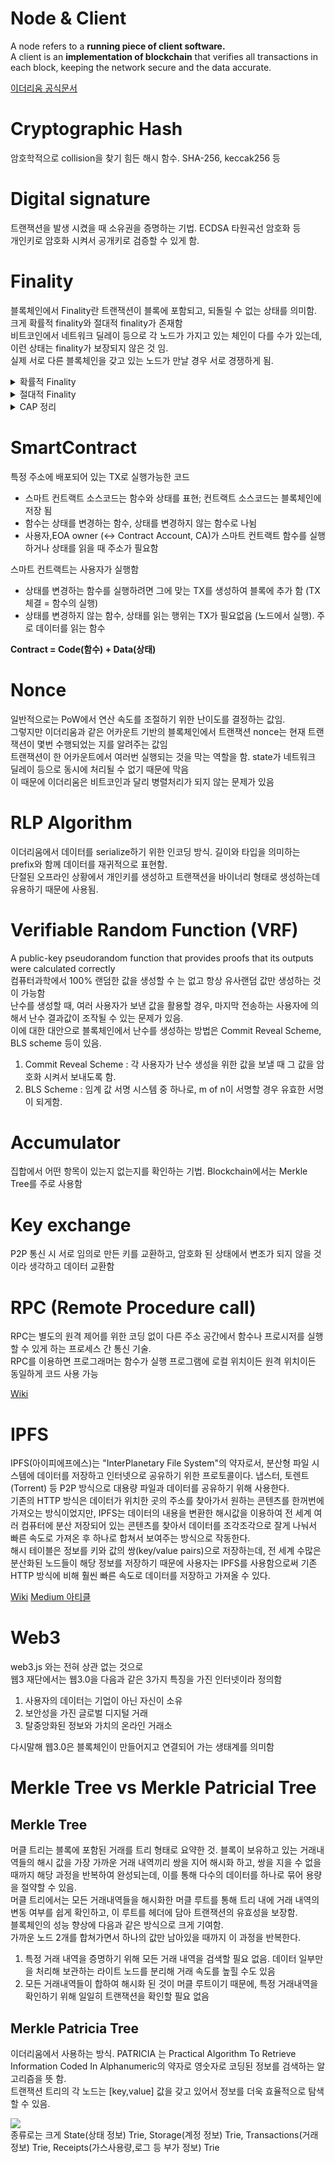 
# Node & Client

<p>
  A node refers to a <b>running piece of client software.</b><br/>
  A client is an <b>implementation of blockchain</b> that verifies all transactions in each block, keeping the network secure and the data accurate.
</p>

[이더리움 공식문서](https://ethereum.org/en/developers/docs/nodes-and-clients/)

# Cryptographic Hash
<p>
암호학적으로 collision을 찾기 힘든 해시 함수. SHA-256, keccak256 등
</p>

# Digital signature

<p>
  트랜잭션을 발생 시켰을 때 소유권을 증명하는 기법. ECDSA 타원곡선 암호화 등 <br/>
  개인키로 암호화 시켜서 공개키로 검증할 수 있게 함.
</p>

# Finality

<p>
  블록체인에서 Finality란 트랜잭션이 블록에 포함되고, 되돌릴 수 없는 상태를 의미함. 크게 확률적 finality와 절대적 finality가 존재함<br/>
  비트코인에서 네트워크 딜레이 등으로 각 노드가 가지고 있는 체인이 다를 수가 있는데, 이런 상태는 finality가 보장되지 않은 것 임.<br/>
  실제 서로 다른 블록체인을 갖고 있는 노드가 만날 경우 서로 경쟁하게 됨.<br/>
</p>

<details>
<summary>확률적 Finality</summary>
<p>
  블록을 되돌릴 수 없다는 것이 확률적으로만 보장 됨. 비트코인의 경우가 해당됨.<br/>
  해시파워가 25%인 악의적 공격자가 비트코인을 공격할 경우 6개의 블록의 컨펌이 있다면, 해당 트랜잭션은 99% 이상의 확률로 배제되어 질 수 있음.<br/>
</p>
</details>

<details>
<summary>절대적 Finality</summary>
<p>
  한번 블록이 결정 되면 어떤 경우에도 되돌릴 수 없는 형태. 텐더민트 같은 BFT 계열의 합의 알고리즘이 해당됨.<br/>
  voting power의 2/3 prevote와 2/3의 pre commit을 받으면 해당 블록은 finalize 됨.<br/>
  하지만 BFT 기반의 합의 알고리즘을 쓸 경우 매번 새로운 validator가 추가 될 때마다 모든 validator가 서로를 확인해야하는 과정에서의 비용이 큼.<br/>
</p>
</details>

<details>
<summary>CAP 정리</summary>
<p>
  모든 분산 컴퓨팅 시스템은 <b>Consistency, Availability, Partition Tolerance</b> 중 2가지만 달성 가능하다는 정리.<br/>
  참여노드가 전세계에 분산된 블록체인의 경우 Partition Tolerance를 가지므로 Consitency와 Availability 중 하나만 충족 시키는 것이 가능함.<br/>
  확률적 Finality를 채택한 경우에는 Availability를 보장함. 네트워크 파티션에서 각 파티션에 포크가 생기고, 네트워크 파티션이 사라지면 longest-chain 규칙에 따라 다시 하나로 합쳐지게 됨.<br/>
  포크난 상황에서도 계속 합의가 가능하지만 Finality(Consistency)는 보장하지 못함.<br/>
  이와 달리 절대적 Finality를 선택할 경우 파티션 상황에서 Consistency를 보장함. 네트워크가 반으로 파티션되면 어느 한쪽도 2/3의 투표를 얻지 못해 합의가 불가능함.<br/>
  파티션이 사라지면 다시 합의 가능. 파티션 상황에서 Availability를 보장하지 못하는 대신 절대적 Finality를 보장할 수 있음.<br/>
</p>
</details>

# SmartContract

<p>
  특정 주소에 배포되어 있는 TX로 실행가능한 코드
  <ul>
    <li>스마트 컨트랙트 소스코드는 함수와 상태를 표현; 컨트랙트 소스코드는 블록체인에 저장 됨</li>
    <li>함수는 상태를 변경하는 함수, 상태를 변경하지 않는 함수로 나뉨</li>
    <li>사용자,EOA owner (<-> Contract Account, CA)가 스마트 컨트랙트 함수를 실행하거나 상태를 읽을 때 주소가 필요함</li>
  </ul>
  스마트 컨트랙트는 사용자가 실행함
  <ul>
    <li>상태를 변경하는 함수를 실행하려면 그에 맞는 TX를 생성하여 블록에 추가 함 (TX체결 = 함수의 실행)</li>
    <li>상태를 변경하지 않는 함수, 상태를 읽는 행위는 TX가 필요없음 (노드에서 실행). 주로 데이터를 읽는 함수</li>
  </ul>
  <b>Contract = Code(함수) + Data(상태)</b><br/>
</p>

# Nonce

<p>
  일반적으로는 PoW에서 연산 속도를 조절하기 위한 난이도를 결정하는 값임. <br/>
  그렇지만 이더리움과 같은 어카운트 기반의 블록체인에서 트랜잭션 nonce는 현재 트랜잭션이 몇번 수행되었는 지를 알려주는 값임 <br/>
  트랜잭션이 한 어카운트에서 여러번 실행되는 것을 막는 역할을 함. state가 네트워크 딜레이 등으로 동시에 처리될 수 없기 때문에 막음<br/>
  이 때문에 이더리움은 비트코인과 달리 병렬처리가 되지 않는 문제가 있음
</p>

# RLP Algorithm

<p>
  이더리움에서 데이터를 serialize하기 위한 인코딩 방식. 길이와 타입을 의미하는 prefix와 함께 데이터를 재귀적으로 표현함.<br/>
  단절된 오프라인 상황에서 개인키를 생성하고 트랜잭션을 바이너리 형태로 생성하는데 유용하기 때문에 사용됨.<br/>
</p>

# Verifiable Random Function (VRF)

<p>
  A public-key pseudorandom function that provides proofs that its outputs were calculated correctly <br/>
  컴퓨터과학에서 100% 랜덤한 값을 생성할 수 는 없고 항상 유사랜덤 값만 생성하는 것이 가능함 <br/>
  난수를 생성할 때, 여러 사용자가 보낸 값을 활용할 경우, 마지막 전송하는 사용자에 의해서 난수 결과값이 조작될 수 있는 문제가 있음.<br/>
  이에 대한 대안으로 블록체인에서 난수를 생성하는 방법은 Commit Reveal Scheme, BLS scheme 등이 있음. <br/>
  
  <ol>
    <li>Commit Reveal Scheme : 각 사용자가 난수 생성을 위한 값을 보낼 때 그 값을 암호화 시켜서 보내도록 함. </li>
    <li>BLS Scheme : 임계 값 서명 시스템 중 하나로, m of n이 서명할 경우 유효한 서명이 되게함. </li>
  </ol>
</p>

# Accumulator

<p>
  집합에서 어떤 항목이 있는지 없는지를 확인하는 기법. Blockchain에서는 Merkle Tree를 주로 사용함
</p>

# Key exchange

<p>
  P2P 통신 시 서로 임의로 만든 키를 교환하고, 암호화 된 상태에서 변조가 되지 않을 것이라 생각하고 데이터 교환함
</p>

# RPC (Remote Procedure call)

<p>
  RPC는 별도의 원격 제어를 위한 코딩 없이 다른 주소 공간에서 함수나 프로시저를 실행할 수 있게 하는 프로세스 간 통신 기술.<br/>
  RPC를 이용하면 프로그래머는 함수가 실행 프로그램에 로컬 위치이든 원격 위치이든 동일하게 코드 사용 가능 
</p>

[Wiki](https://ko.wikipedia.org/wiki/%EC%9B%90%EA%B2%A9_%ED%94%84%EB%A1%9C%EC%8B%9C%EC%A0%80_%ED%98%B8%EC%B6%9C)


# IPFS

<p>
IPFS(아이피에프에스)는 "InterPlanetary File System"의 약자로서, 분산형 파일 시스템에 데이터를 저장하고 인터넷으로 공유하기 위한 프로토콜이다. 냅스터, 토렌트(Torrent) 등 P2P 방식으로 대용량 파일과 데이터를 공유하기 위해 사용한다. <br/>
기존의 HTTP 방식은 데이터가 위치한 곳의 주소를 찾아가서 원하는 콘텐츠를 한꺼번에 가져오는 방식이었지만, IPFS는 데이터의 내용을 변환한 해시값을 이용하여 전 세계 여러 컴퓨터에 분산 저장되어 있는 콘텐츠를 찾아서 데이터를 조각조각으로 잘게 나눠서 빠른 속도로 가져온 후 하나로 합쳐서 보여주는 방식으로 작동한다. <br/>
해시 테이블은 정보를 키와 값의 쌍(key/value pairs)으로 저장하는데, 전 세계 수많은 분산화된 노드들이 해당 정보를 저장하기 때문에 사용자는 IPFS를 사용함으로써 기존 HTTP 방식에 비해 훨씬 빠른 속도로 데이터를 저장하고 가져올 수 있다.
</p>

[Wiki](http://wiki.hash.kr/index.php/IPFS)
[Medium 아티클](https://medium.com/@kblockresearch/8-ipfs-interplanetary-file-system-%EC%9D%B4%ED%95%B4%ED%95%98%EA%B8%B0-1%EB%B6%80-http-web%EC%9D%84-%EB%84%98%EC%96%B4%EC%84%9C-ipfs-web%EC%9C%BC%EB%A1%9C-46382a2a6539)

# Web3

<p>
  web3.js 와는 전혀 상관 없는 것으로<br/>
  웹3 재단에서는 웹3.0을 다음과 같은 3가지 특징을 가진 인터넷이라 정의함<br/>
  <ol>
    <li> 사용자의 데이터는 기업이 아닌 자신이 소유 </li>
    <li> 보안성을 가진 글로벌 디지털 거래 </li>
    <li> 탈중앙화된 정보와 가치의 온라인 거래소 </li>
  </ol>
  다시말해 웹3.0은 블록체인이 만들어지고 연결되어 가는 생태계를 의미함<br/>
</p>

# Merkle Tree vs Merkle Patricial Tree

## Merkle Tree
<p>
  머클 트리는 블록에 포함된 거래를 트리 형태로 요약한 것. 블록이 보유하고 있는 거래내역들의 해시 값을 가장 가까운 거래 내역끼리 쌍을 지어 해시화 하고, 쌍을 지을 수 없을 때까지 해당 과정을 반복하여 완성되는데, 이를 통해 다수의 데이터를 하나로 묶어 용량을 절약할 수 있음. <br/>
  머클 트리에서는 모든 거래내역들을 해시화한 머클 루트를 통해 트리 내에 거래 내역의 변동 여부를 쉽게 확인하고, 이 루트를 헤더에 담아 트랜잭션의 유효성을 보장함. <br/>
  블록체인의 성능 향상에 다음과 같은 방식으로 크게 기여함.<br/>
  가까운 노드 2개를 합쳐가면서 하나의 값만 남아있을 때까지 이 과정을 반복한다.<br/>
  <ol>
    <li> 특정 거래 내역을 증명하기 위해 모든 거래 내역을 검색할 필요 없음. 데이터 일부만을 처리해 보관하는 라이트 노드를 분리해 거래 속도를 높힐 수도 있음</li>
    <li> 모든 거래내역들이 합하여 해시화 된 것이 머클 루트이기 때문에, 특정 거래내역을 확인하기 위해 일일히 트랜잭션을 확인할 필요 없음</li>
  </ol>
</p>

## Merkle Patricia Tree

<p>
  이더리움에서 사용하는 방식. PATRICIA 는 Practical Algorithm To Retrieve Information Coded In Alphanumeric의 약자로 영숫자로 코딩된 정보를 검색하는 알고리즘을 뜻 함. <br/>
  트랜잭션 트리의 각 노드는 [key,value] 값을 갖고 있어서 정보를 더욱 효율적으로 탐색할 수 있음. <br/>
  <div><img src="https://asecuritysite.com/public/merkle04.png"/></div>
  종류로는 크게 State(상태 정보) Trie, Storage(계정 정보) Trie, Transactions(거래 정보) Trie, Receipts(가스사용량,로그 등 부가 정보) Trie
</p>
